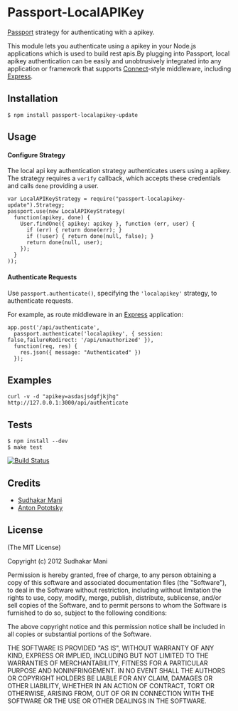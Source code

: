 # Passport-LocalAPIKey

[Passport](http://passportjs.org/) strategy for authenticating with a apikey.

This module lets you authenticate using a apikey in your Node.js
applications which is used to build rest apis.By plugging into Passport, local apikey authentication can be easily and
unobtrusively integrated into any application or framework that supports
[Connect](http://www.senchalabs.org/connect/)-style middleware, including
[Express](http://expressjs.com/).

## Installation

    $ npm install passport-localapikey-update

## Usage

#### Configure Strategy

The local api key authentication strategy authenticates users using a apikey.  
The strategy requires a `verify` callback, which accepts these
credentials and calls `done` providing a user.

    var LocalAPIKeyStrategy = require("passport-localapikey-update").Strategy;
    passport.use(new LocalAPIKeyStrategy(
      function(apikey, done) {
        User.findOne({ apikey: apikey }, function (err, user) {
          if (err) { return done(err); }
          if (!user) { return done(null, false); }
          return done(null, user);
        });
      }
    ));

#### Authenticate Requests

Use `passport.authenticate()`, specifying the `'localapikey'` strategy, to
authenticate requests.

For example, as route middleware in an [Express](http://expressjs.com/)
application:

    app.post('/api/authenticate', 
      passport.authenticate('localapikey', { session: false,failureRedirect: '/api/unauthorized' }),
      function(req, res) {
        res.json({ message: "Authenticated" })
      });

## Examples

    curl -v -d "apikey=asdasjsdgfjkjhg" http://127.0.0.1:3000/api/authenticate

## Tests

    $ npm install --dev
    $ make test

[![Build Status](https://secure.travis-ci.org/cholalabs/passport-localapikey.png)](http://travis-ci.org/cholalabs/passport-localapikey)

## Credits

  - [Sudhakar Mani](http://twitter.com/sudhakarmani)
  - [Anton Pototsky](http://linkedin.com/in/antonpototsky/)

## License

(The MIT License)

Copyright (c) 2012 Sudhakar Mani

Permission is hereby granted, free of charge, to any person obtaining a copy of
this software and associated documentation files (the "Software"), to deal in
the Software without restriction, including without limitation the rights to
use, copy, modify, merge, publish, distribute, sublicense, and/or sell copies of
the Software, and to permit persons to whom the Software is furnished to do so,
subject to the following conditions:

The above copyright notice and this permission notice shall be included in all
copies or substantial portions of the Software.

THE SOFTWARE IS PROVIDED "AS IS", WITHOUT WARRANTY OF ANY KIND, EXPRESS OR
IMPLIED, INCLUDING BUT NOT LIMITED TO THE WARRANTIES OF MERCHANTABILITY, FITNESS
FOR A PARTICULAR PURPOSE AND NONINFRINGEMENT. IN NO EVENT SHALL THE AUTHORS OR
COPYRIGHT HOLDERS BE LIABLE FOR ANY CLAIM, DAMAGES OR OTHER LIABILITY, WHETHER
IN AN ACTION OF CONTRACT, TORT OR OTHERWISE, ARISING FROM, OUT OF OR IN
CONNECTION WITH THE SOFTWARE OR THE USE OR OTHER DEALINGS IN THE SOFTWARE.
